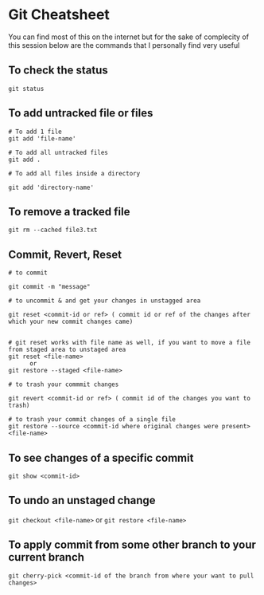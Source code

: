# Git Cheatsheet

You can find most of this on the internet but for the sake of complecity of this session below are the commands that I personally find very useful

## To check the status
`git status`

## To add untracked file or files
```
# To add 1 file
git add 'file-name'

# To add all untracked files
git add .

# To add all files inside a directory

git add 'directory-name'

```

## To remove a tracked file

`git rm --cached file3.txt`

## Commit, Revert, Reset

```
# to commit

git commit -m "message"

# to uncommit & and get your changes in unstagged area

git reset <commit-id or ref> ( commit id or ref of the changes after which your new commit changes came)


# git reset works with file name as well, if you want to move a file from staged area to unstaged area
git reset <file-name>
      or
git restore --staged <file-name>

# to trash your commmit changes

git revert <commit-id or ref> ( commit id of the changes you want to trash)

# to trash your commit changes of a single file
git restore --source <commit-id where original changes were present> <file-name>
```

## To see changes of a specific commit
`git show <commit-id>`

## To undo an unstaged change
`git checkout <file-name>`
       or 
`git restore <file-name>`

## To apply commit from some other branch to your current branch
`git cherry-pick <commit-id of the branch from where your want to pull changes>`



